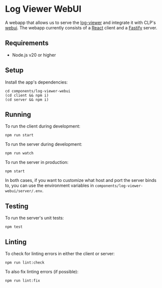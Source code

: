 # Log Viewer WebUI

A webapp that allows us to serve the [log-viewer] and integrate it with CLP's [webui]. The webapp
currently consists of a [React] client and a [Fastify] server.

## Requirements

* Node.js v20 or higher

## Setup

Install the app's dependencies:

```shell
cd components/log-viewer-webui
(cd client && npm i)
(cd server && npm i)
```

## Running

To run the client during development:

```shell
npm run start
```

To run the server during development:

```shell
npm run watch
```

To run the server in production:

```shell
npm start
```

In both cases, if you want to customize what host and port the server binds to, you can use the
environment variables in `components/log-viewer-webui/server/.env`.

## Testing

To run the server's unit tests:

```shell
npm test
```

## Linting

To check for linting errors in either the client or server:

```shell
npm run lint:check
```

To also fix linting errors (if possible):

```shell
npm run lint:fix
```

[Fastify]: https://www.fastify.io/
[log-viewer]: https://github.com/y-scope/yscope-log-viewer
[React]: https://reactjs.org/
[webui]: components-webui.md
